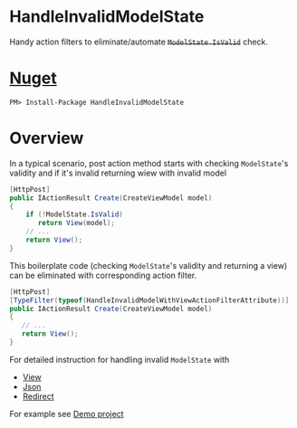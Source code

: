 # HandleInvalidModelState 
  Handy action filters to eliminate/automate ~~`ModelState.IsValid`~~ check.

# [Nuget](https://www.nuget.org/packages/HandleInvalidModelState)

`PM> Install-Package HandleInvalidModelState`

# Overview

In a typical scenario, post action method starts with checking `ModelState`'s validity and if it's invalid returning wiew with invalid model

```c#
[HttpPost]
public IActionResult Create(CreateViewModel model)
{
    if (!ModelState.IsValid)
       return View(model);
    // ...
    return View();
}
```

This boilerplate code (checking `ModelState`'s validity and returning a view) can be eliminated with corresponding action filter.

```c#
[HttpPost]
[TypeFilter(typeof(HandleInvalidModelWithViewActionFilterAttribute))]
public IActionResult Create(CreateViewModel model)
{
   // ...
   return View();
}
```

For detailed instruction for handling invalid `ModelState` with

- [View](https://github.com/tchelidze/HandleInvalidModelState/wiki/Handle-with-View)
- [Json](https://github.com/tchelidze/HandleInvalidModelState/wiki/Handle-with-Json)
- [Redirect](https://github.com/tchelidze/HandleInvalidModelState/wiki/Handle-with-Redirect)

For example see [Demo project](https://github.com/tchelidze/HandleInvalidModelState/tree/master/HandleInvalidModelState.Demo)

